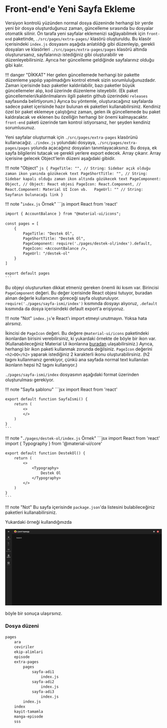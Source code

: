 # Front-end'e Yeni Sayfa Ekleme

Versiyon kontrolü yüzünden normal dosya düzeninde herhangi bir yerde yeni bir dosya oluşturduğunuz zaman, güncelleme sırasında bu dosyalar otomatik silinir. Ön tarafa yeni sayfalar eklemenizi sağlayabilmek için `front-end` paketinde, `./src/pages/extra-pages/` klasörü oluşturuldu. Bu klasör içerisindeki `index.js` dosyasını aşağıda anlatıldığı gibi düzenleyip, gerekli dosyaları ve klasörleri `./src/pages/extra-pages/pages` klasörü altında oluşturursanız, sayfalarınızı istediğiniz gibi oluşturabilir ve düzenleyebilirsiniz. Ayrıca her güncelleme geldiğinde sayfalarınız olduğu gibi kalır.

!!! danger "DİKKAT"
    Her gelen güncellemede herhangi bir pakette düzenleme yapılıp yapılmadığını kontrol etmek sizin sorumluluğunuzdadır. Zaman içerisinde bazı paketler kaldırılabilir, bazı paketler büyük güncellemeler alıp, kod üzerinde düzenleme isteyebilir. (Ek paket güncellemeleri/kaldırılmalarını ilgili paketin github üzerindeki `releases` sayfasında belirtiyorum.) Ayrıca bu yöntemle, oluşturacağınız sayfalarda sadece paket içerisinde hazır bulunan ek paketleri kullanabilirsiniz. Kendiniz özel bir paket eklemeye çalıştığınız zaman, gelen ilk güncellemede bu paket kaldıralacak ve eklenen bu özelliğin herhangi bir önemi kalmayacaktır. `front-end` paketi üzerinde tam kontrol istiyorsanız, her şeyden kendiniz sorumlusunuz. 

Yeni sayfalar oluşturmak için `./src/pages/extra-pages` klasörünü kullanacağız. `./index.js` yolundaki dosyaya, `./src/pages/extra-pages/pages` yolunda açacağınız dosyaları tanımlayacaksınız. Bu dosya, ek sayfa bilgilerini tutacak ve gerekli yerlere export edecek. Array çıkarır. Array içerisine gelecek Object'lerin düzeni aşağıdaki gibidir.

!!! note "Object"
    ```js
    {
        PageTitle: "", // String: Sidebar açık olduğu zaman ikon yanında gözükecek text
        PageShortTitle: "", // String: Sidebar kapalı olduğu zaman ikon altında gözükecek text
        PageComponent: Object, // Object: React objesi
        PageIcon: React.Component, // React.Component: Material UI Icon vb.  
        PageUrl: "" // String: Sayfanın bulunacağı link
    }
    ```

!!! note "`index.js` Örnek"
    ```js
    import React from 'react'

    import { AccountBalance } from "@material-ui/icons";

    const pages = [
        {
            PageTitle: "Destek Ol",
            PageShortTitle: "Destek Ol",
            PageComponent: require('./pages/destek-ol/index').default,
            PageIcon: <AccountBalance />,
            PageUrl: "/destek-ol"
        }
    ]

    export default pages
    ```

Bu objeyi oluştururken dikkat etmeniz gereken önemli iki kısım var. Birincisi `PageComponent` değeri. Bu değer içerisinde React objesi tutuyor, buradan alınan değerle kullanıcının göreceği sayfa oluşturuluyor. `require('./pages/sayfa-ismi/index')` kısmında dosyayı alıyoruz, `.default` kısmında da dosya içerisindeki default export'a erişiyoruz.

!!! note "Not"
    `index.js`'e React'ı import etmeyi unutmayın. Yoksa hata alırsınız.

İkincisi de `PageIcon` değeri. Bu değere `@material-ui/icons` paketindeki ikonlardan birisini verebilirsiniz, ki yukardaki örnekte de böyle bir ikon var. (Kullanabileceğiniz Material UI ikonlarına [buradan](https://material-ui.com/components/material-icons/) ulaşabilirsiniz.) Ayrıca, herhangi bir ikon paketi kullanmak zorunda değilsiniz. `PageIcon` değerini `<h2>DO</h2>` yaparak istediğiniz 2 karakterli ikonu oluşturabilirsiniz. (h2 tagını kullanmanız gerekiyor, çünkü ana sayfada normal text kullanılan ikonların hepsi h2 tagını kullanıyor.)

`./pages/sayfa-ismi/index` dosyasının aşağıdaki format üzerinden oluşturulması gerekiyor.

!!! note "Sayfa şablonu"
    ```jsx
    import React from 'react'

    export default function SayfaIsmi() {
        return (
            <>
            </>
        )
    }
    ```

!!! note "`./pages/destek-ol/index.js` Örnek"
    ```jsx
    import React from 'react'
    import { Typography } from '@material-ui/core'

    export default function DestekOl() {
        return (
            <>
                <Typography>
                    Destek Ol
                </Typography>
            </>
        )
    }
    ```

!!! note "Not"
    Bu sayfa içerisinde `package.json`'da listesini bulabileceğiniz paketleri kullanabilirsiniz.

Yukardaki örneği kullandığınızda

![Ek sayfa örnek](../assets/images/EkSayfaOrnek.png)

böyle bir sonuça ulaşırsınız.

### Dosya düzeni

```
pages
    ara
    ceviriler
    ekip-alimlari
    episode
    extra-pages
        pages
            sayfa-adi1
                index.js
            sayfa-adi2
                index.js
            sayfa-adi3
                index.js
        index.js
    index
    kayit-tamamla
    manga-episode
    sss
```
